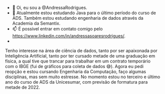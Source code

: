 - 👋 Oi, eu sou a @AndressaRodrigues.
- 🌱 Atualmente estou estudando Java para o último período do curso de ADS. Também estou estudando engenharia de dados através da Academia da Semantix.
- 📫 É possível entrar em contato comigo pelo https://www.linkedin.com/in/andressasoaresrodrigues/.
- 
Tenho interesse na área de ciência de dados, tanto por ser apaixonada por Inteligência Artificial, tanto por ter cursado metade de uma graduação em física, a qual tive que trancar para trabalhar em um contrato temporário com o IBGE (fui de gráficos para coleta de dados 😅). Agora eu pedi reopção e estou cursando Engenharia da Computação, faço algumas disciplinas, mas sem muito estresse.
No momento estou no terceiro e último ano do curso de ADS da Unicesumar, com previsão de formatura para metade de 2022.
